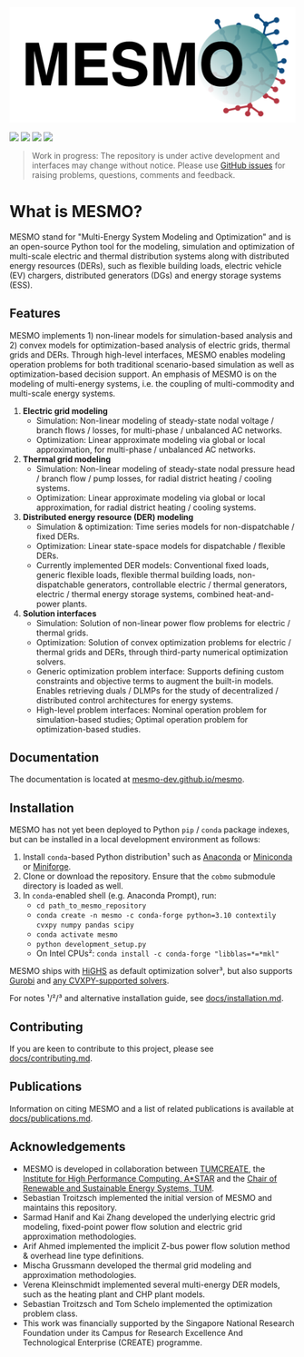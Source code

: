 ![](docs/assets/mesmo_logo.png)

[![](https://zenodo.org/badge/201130660.svg)](https://zenodo.org/badge/latestdoi/201130660)
[![](https://img.shields.io/github/release-date/mesmo-dev/mesmo?label=last%20release)](https://github.com/mesmo-dev/mesmo/releases)
[![](https://img.shields.io/github/last-commit/mesmo-dev/mesmo?label=last%20commit%20%28develop%29)](https://github.com/mesmo-dev/mesmo/commits/develop)
[![](https://img.shields.io/github/actions/workflow/status/mesmo-dev/mesmo/pythontests.yml?branch=develop)](https://github.com/mesmo-dev/mesmo/actions/workflows/pythontests.yml?query=branch%3Adevelop)

> Work in progress: The repository is under active development and interfaces may change without notice. Please use [GitHub issues](https://github.com/mesmo-dev/mesmo/issues) for raising problems, questions, comments and feedback.

# What is MESMO?

MESMO stand for "Multi-Energy System Modeling and Optimization" and is an open-source Python tool for the modeling, simulation and optimization of multi-scale electric and thermal distribution systems along with distributed energy resources (DERs), such as flexible building loads, electric vehicle (EV) chargers, distributed generators (DGs) and energy storage systems (ESS).

## Features

MESMO implements 1) non-linear models for simulation-based analysis and 2) convex models for optimization-based analysis of electric grids, thermal grids and DERs. Through high-level interfaces, MESMO enables modeling operation problems for both traditional scenario-based simulation as well as optimization-based decision support. An emphasis of MESMO is on the modeling of multi-energy systems, i.e. the coupling of multi-commodity and multi-scale energy systems.

1. **Electric grid modeling**
    - Simulation: Non-linear modeling of steady-state nodal voltage / branch flows / losses, for multi-phase / unbalanced AC networks.
    - Optimization: Linear approximate modeling via global or local approximation, for multi-phase / unbalanced AC networks.
2. **Thermal grid modeling**
    - Simulation: Non-linear modeling of steady-state nodal pressure head / branch flow / pump losses, for radial district heating / cooling systems.
    - Optimization: Linear approximate modeling via global or local approximation, for radial district heating / cooling systems.
3. **Distributed energy resource (DER) modeling**
    - Simulation & optimization: Time series models for non-dispatchable / fixed DERs.
    - Optimization: Linear state-space models for dispatchable / flexible DERs.
    - Currently implemented DER models: Conventional fixed loads, generic flexible loads, flexible thermal building loads, non-dispatchable generators, controllable electric / thermal generators, electric / thermal energy storage systems, combined heat-and-power plants.
4. **Solution interfaces**
    - Simulation: Solution of non-linear power flow problems for electric / thermal grids.
    - Optimization: Solution of convex optimization problems for electric / thermal grids and DERs, through third-party numerical optimization solvers.
    - Generic optimization problem interface: Supports defining custom constraints and objective terms to augment the built-in models. Enables retrieving duals / DLMPs for the study of decentralized / distributed control architectures for energy systems.
    - High-level problem interfaces: Nominal operation problem for simulation-based studies; Optimal operation problem for optimization-based studies.

## Documentation

The documentation is located at [mesmo-dev.github.io/mesmo](https://mesmo-dev.github.io/mesmo).

## Installation

MESMO has not yet been deployed to Python `pip` / `conda` package indexes, but can be installed in a local development environment as follows:

1. Install `conda`-based Python distribution¹ such as [Anaconda](https://www.anaconda.com/distribution/) or [Miniconda](https://docs.conda.io/en/latest/miniconda.html) or [Miniforge](https://github.com/conda-forge/miniforge).
2. Clone or download the repository. Ensure that the `cobmo` submodule directory is loaded as well.
3. In `conda`-enabled shell (e.g. Anaconda Prompt), run:
    - `cd path_to_mesmo_repository`
    - `conda create -n mesmo -c conda-forge python=3.10 contextily cvxpy numpy pandas scipy`
    - `conda activate mesmo`
    - `python development_setup.py`
    - On Intel CPUs²: `conda install -c conda-forge "libblas=*=*mkl"`

MESMO ships with [HiGHS](https://highs.dev/) as default optimization solver³, but also supports [Gurobi](http://www.gurobi.com/) and [any CVXPY-supported solvers](https://www.cvxpy.org/tutorial/advanced/index.html#choosing-a-solver).

For notes ¹/²/³ and alternative installation guide, see [docs/installation.md](docs/installation.md).

## Contributing

If you are keen to contribute to this project, please see [docs/contributing.md](./docs/contributing.md).

## Publications

Information on citing MESMO and a list of related publications is available at [docs/publications.md](docs/publications.md).

## Acknowledgements

- MESMO is developed in collaboration between [TUMCREATE](https://www.tum-create.edu.sg/), the [Institute for High Performance Computing, A*STAR](https://www.a-star.edu.sg/ihpc) and the [Chair of Renewable and Sustainable Energy Systems, TUM](https://www.ei.tum.de/en/ens/).
- Sebastian Troitzsch implemented the initial version of MESMO and maintains this repository.
- Sarmad Hanif and Kai Zhang developed the underlying electric grid modeling, fixed-point power flow solution and electric grid approximation methodologies.
- Arif Ahmed implemented the implicit Z-bus power flow solution method & overhead line type definitions.
- Mischa Grussmann developed the thermal grid modeling and approximation methodologies.
- Verena Kleinschmidt implemented several multi-energy DER models, such as the heating plant and CHP plant models. 
- Sebastian Troitzsch and Tom Schelo implemented the optimization problem class.
- This work was financially supported by the Singapore National Research Foundation under its Campus for Research Excellence And Technological Enterprise (CREATE) programme.
